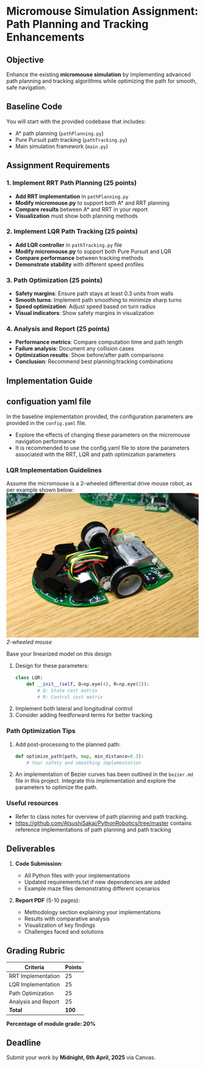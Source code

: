 # Micromouse Simulation Assignment: Path Planning and Tracking Enhancements

## Objective
Enhance the existing **micromouse simulation** by implementing advanced path planning and tracking algorithms while optimizing the path for smooth, safe navigation.

## Baseline Code
You will start with the provided codebase that includes:
- A* path planning (`pathPlanning.py`)
- Pure Pursuit path tracking (`pathTracking.py`)
- Main simulation framework (`main.py`)

## Assignment Requirements

### 1. Implement RRT Path Planning (25 points)
- **Add RRT implementation** in `pathPlanning.py`
- **Modify micromouse.py** to support both A* and RRT planning
- **Compare results** between A* and RRT in your report
- **Visualization** must show both planning methods

### 2. Implement LQR Path Tracking (25 points)
- **Add LQR controller** in `pathTracking.py` file
- **Modify micromouse.py** to support both Pure Pursuit and LQR
- **Compare performance** between tracking methods
- **Demonstrate stability** with different speed profiles

### 3. Path Optimization (25 points)
- **Safety margins**: Ensure path stays at least 0.3 units from walls
- **Smooth turns**: Implement path smoothing to minimize sharp turns
- **Speed optimization**: Adjust speed based on turn radius
- **Visual indicators**: Show safety margins in visualization

### 4. Analysis and Report (25 points)
- **Performance metrics**: Compare computation time and path length
- **Failure analysis**: Document any collision cases
- **Optimization results**: Show before/after path comparisons
- **Conclusion**: Recommend best planning/tracking combinations

## Implementation Guide
## configuation yaml file
In the baseline implementation provided, the configuration parameters are provided in the `config.yaml` file. 
- Explore the effects of changing these parameters on the micromouse navigation performance
- It is recommended to use the config.yaml file to store the parameters associated with the RRT, LQR and path optimization parameters

### LQR Implementation Guidelines
Assume the micromouse is a 2-wheeled differential drive mouse robot, as per example shown below:
![Micromouse Maze Visualization](images//Micromouse_Green_Giant_V1.3.jpg) 
*2-wheeled mouse*

Base your linearized model on this design

1. Design for these parameters:
   ```python
   class LQR:
       def __init__(self, Q=np.eye(4), R=np.eye(2)):
           # Q: State cost matrix
           # R: Control cost matrix
   ```
2. Implement both lateral and longitudinal control
3. Consider adding feedforward terms for better tracking

### Path Optimization Tips
1. Add post-processing to the planned path:
   ```python
   def optimize_path(path, map, min_distance=0.3):
       # Your safety and smoothing implementation
   ```
2. An implementation of Bezier curves has been outlined in the `bezier.md` file in this project. Integrate this implementation and explore the parameters to optimize the path.

### Useful resources
- Refer to class notes for overview of path planning and path tracking. 
- https://github.com/AtsushiSakai/PythonRobotics/tree/master contains reference implementations of path planning and path tracking

## Deliverables
1. **Code Submission**:
   - All Python files with your implementations
   - Updated requirements.txt if new dependencies are added
   - Example maze files demonstrating different scenarios

2. **Report PDF** (5-10 pages):
   - Methodology section explaining your implementations
   - Results with comparative analysis
   - Visualization of key findings
   - Challenges faced and solutions

## Grading Rubric

| Criteria                | Points |
|-------------------------|--------|
| RRT Implementation      | 25     |
| LQR Implementation      | 25     |
| Path Optimization       | 25     |
| Analysis and Report     | 25     |
| **Total**               | **100**|

**Percentage of module grade: 20%**

## Deadline
Submit your work by **Midnight, 6th April, 2025** via Canvas. 



